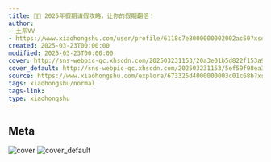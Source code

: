 ```yaml
---
title: 🎊✨ 2025年假期请假攻略，让你的假期翻倍！
author:
- 土系VV
- https://www.xiaohongshu.com/user/profile/6118c7e8000000002002ac50?xsec_token=undefined
created: 2025-03-23T00:00:00
modified: 2025-03-23T00:00:00
cover: http://sns-webpic-qc.xhscdn.com/202503231153/20a3e01b5d822f153a9357cda672820b/1040g2sg31a3kjj187edg5o8oovk85b2g9nb11ho!nc_n_webp_prv_1
cover_default: http://sns-webpic-qc.xhscdn.com/202503231153/5ef59f98ea335ec3b39ce0849333da8f/1040g2sg31a3kjj187edg5o8oovk85b2g9nb11ho!nc_n_webp_mw_1
source: https://www.xiaohongshu.com/explore/673325d4000000003c01c68b?xsec_token=ABe1W0MZwa6wLe4kaAaFc8GKGGV3YBb0TE_Atc9LprKMs=
tags: xiaohongshu/normal
tags-link:
type: xiaohongshu
---
```


## Meta

![cover](http://sns-webpic-qc.xhscdn.com/202503231153/20a3e01b5d822f153a9357cda672820b/1040g2sg31a3kjj187edg5o8oovk85b2g9nb11ho!nc_n_webp_prv_1)
![cover_default](http://sns-webpic-qc.xhscdn.com/202503231153/5ef59f98ea335ec3b39ce0849333da8f/1040g2sg31a3kjj187edg5o8oovk85b2g9nb11ho!nc_n_webp_mw_1)
